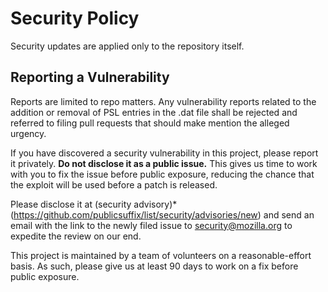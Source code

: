 # Security Policy

Security updates are applied only to the repository itself.

## Reporting a Vulnerability

Reports are limited to repo matters. Any vulnerability reports related to the addition or removal of PSL entries in the .dat file shall be rejected and referred to filing pull requests that should make mention the alleged urgency.

If you have discovered a security vulnerability in this project, please report it privately. **Do not disclose it as a public issue.** This gives us time to work with you to fix the issue before public exposure, reducing the chance that the exploit will be used before a patch is released.

Please disclose it at (security advisory)*(https://github.com/publicsuffix/list/security/advisories/new) and send an email with the link to the newly filed issue to [security@mozilla.org](mailto:security@mozilla.org) to expedite the review on our end.

This project is maintained by a team of volunteers on a reasonable-effort basis. As such, please give us at least 90 days to work on a fix before public exposure.
